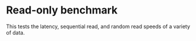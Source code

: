 # Read-only benchmark

This tests the latency, sequential read, and random read speeds of a variety of data.
